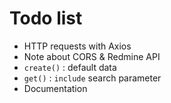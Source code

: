 # Todo list

- HTTP requests with Axios
- Note about CORS & Redmine API
- `create()` : default data
- `get()` : `include` search parameter
- Documentation
